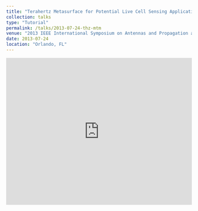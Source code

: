 ```yaml
---
title: "Terahertz Metasurface for Potential Live Cell Sensing Application"
collection: talks
type: "Tutorial"
permalink: /talks/2013-07-24-thz-mtm
venue: "2013 IEEE International Symposium on Antennas and Propagation and North American Radio Science Meeting"
date: 2013-07-24
location: "Orlando, FL"
---
```

 
<iframe 
  src="https://dako2.github.io/files/tang_APS2013_v4.pdf#page=2&toolbar=0&navpanes=0&scrollbar=0" 
  style="width:100%; height:400px;" 
  frameborder="0">
</iframe>
